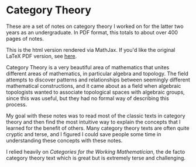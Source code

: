 # Category Theory

These are a set of notes on category theory I worked on for the latter two years as an undergraduate. In PDF format, 
this totals to about over 400 pages of notes.

This is the html version rendered via MathJax. 
If you'd like the original LaTeX PDF version, see [here](https://github.com/ltrujello/cat_book).

Category Theory is a very beautiful area of mathematics 
that unites different areas of mathematics, in particular algebra and topology. 
The field attempts to discover patterns and relationships between 
seemingly different mathematical constructions, and it came about as a field when 
algebraic topologists wanted to associate topological spaces with 
algebraic groups, since this was useful, but they had no formal 
way of describing this process.

My goal with these notes was to read most of the classic texts in category theory and 
then find the most intuitive way to explain the concepts that I learned for the 
benefit of others. Many category theory texts are often quite cryptic and terse, 
and I figured I could save people some time in understanding these concepts with these notes. 

I relied heavily on *Categories for the Working Mathematician*, the de facto category theory text 
which is great but is extremely terse and challenging.
